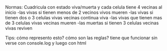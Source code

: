 Normas:
Cuadricula con estado viva/muerta y cada celula tiene 4 vecinas al inicio
-las vivas si tienen menos de 2 vecinos vivos mueren
-las vivas si tienen dos o 3 celulas vivas vecinas continua viva
-las vivas que tienen mas de 3 celulas vivas vecinas mueren
-las muertas si tienen 3 celulas vecinas vivas reviven

Tips:
cómo represento esto?
cómo son las reglas?
tiene que funcionar sin verse con console.log y luego con html
